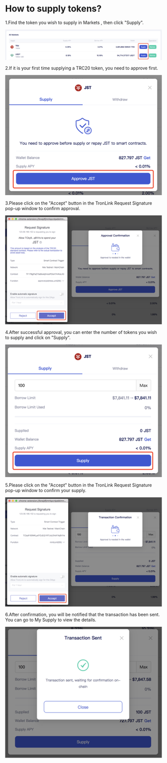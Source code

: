 # How to supply tokens?

1.Find the token you wish to supply in Markets , then click "Supply".

&#x20;![](<../../../.gitbook/assets/图片 (21).png>)

2.If it is your first time supplying a TRC20 token, you need to approve first.

&#x20;![](<../../../.gitbook/assets/图片 (22).png>)

3.Please click on the "Accept" button in the TronLink Request Signature pop-up window to confirm approval.

&#x20;![](<../../../.gitbook/assets/图片 (15).png>)

4.After successful approval, you can enter the number of tokens you wish to supply and click on "Supply".

&#x20;![](<../../../.gitbook/assets/图片 (3).png>)

5.Please click on the "Accept" button in the TronLink Request Signature pop-up window to confirm your supply.

&#x20;![](<../../../.gitbook/assets/图片 (12).png>)

6.After confirmation, you will be notified that the transaction has been sent. You can go to My Supply to view the details.

![](<../../../.gitbook/assets/图片 (2).png>)
